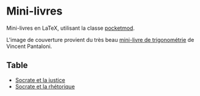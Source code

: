 # Mini-livres

Mini-livres en LaTeX, utilisant la classe [pocketmod](https://github.com/liantze/pocketmod.sty).

L'image de couverture provient du très beau [mini-livre de trigonométrie](https://fr.overleaf.com/latex/examples/mini-livre-trigonometrie/ntgbdvthxhnb) de Vincent Pantaloni.

## Table

- [Socrate et la justice](socrate)
- [Socrate et la rhétorique](gorgias)
